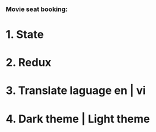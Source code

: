 ### Movie seat booking:

# 1. State

# 2. Redux

# 3. Translate laguage en | vi

# 4. Dark theme | Light theme
